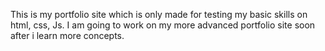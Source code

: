This is my portfolio site which is only made for testing my basic skills on html, css, Js. I am going to work on my more advanced portfolio site soon after i learn more concepts.
